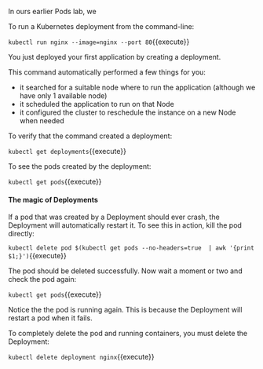In ours earlier Pods lab, we

To run a Kubernetes deployment from the command-line:

`kubectl run nginx --image=nginx --port 80`{{execute}}

You just deployed your first application by creating a deployment.

This command automatically performed a few things for you:

* it searched for a suitable node where to run the application (although we have only 1 available node)
* it scheduled the application to run on that Node
* it configured the cluster to reschedule the instance on a new Node when needed

To verify that the command created a deployment:

`kubectl get deployments`{{execute}}

To see the pods created by the deployment:

`kubectl get pods`{{execute}}

#### The magic of Deployments

If a pod that was created by a Deployment should ever crash, the Deployment will
automatically restart it. To see this in action, kill the pod directly:

`kubectl delete pod $(kubectl get pods --no-headers=true  | awk '{print $1;}')`{{execute}}

The pod should be deleted successfully. Now wait a moment or two and check the pod again:

`kubectl get pods`{{execute}}

Notice the the pod is running again. This is because the Deployment will restart a pod when it fails.

To completely delete the pod and running containers, you must delete the Deployment:

`kubectl delete deployment nginx`{{execute}}

